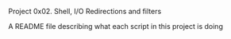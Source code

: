 Project 0x02. Shell, I/O Redirections and filters

A README file describing what each script in this project is doing 
